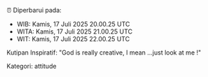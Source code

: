 ⏰ Diperbarui pada:
- WIB: Kamis, 17 Juli 2025 20.00.25 UTC
- WITA: Kamis, 17 Juli 2025 21.00.25 UTC
- WIT: Kamis, 17 Juli 2025 22.00.25 UTC

Kutipan Inspiratif:
"God is really creative, I mean ...just look at me !"


Kategori: attitude

